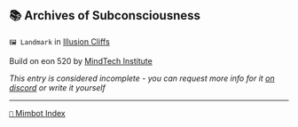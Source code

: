 ## 📚 Archives of Subconsciousness

`🖼️ Landmark` in [Illusion Cliffs](<https://zeithalt.github.io/r/illusion_cliffs.html>)

Build on eon 520 by [MindTech Institute](<https://zeithalt.github.io/r/mindtech_institute.html>)

_This entry is considered incomplete - you can request more info for it [on discord](<https://discord.com/channels/562910943848169472/1173922660489633802>) or write it yourself_

-----
[`📑` Mimbot Index](<https://zeithalt.github.io/r/#cea0>)
<!---
keywords:  mt, illusion cliffs
aliases: 
-->